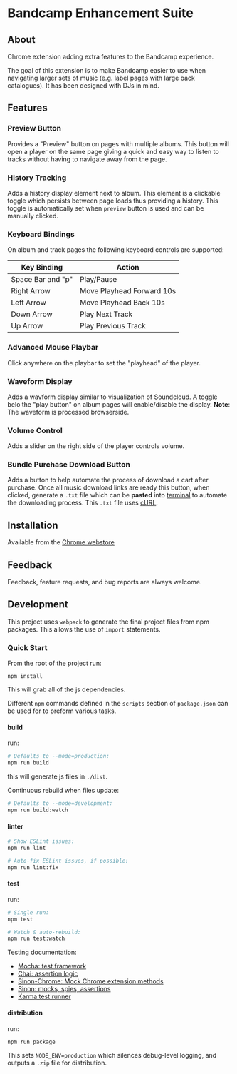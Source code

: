 # Bandcamp Enhancement Suite
## About
Chrome extension adding extra features to the Bandcamp experience.

The goal of this extension is to make Bandcamp easier to use when navigating larger sets of music (e.g. label pages with large back catalogues). It has been designed with DJs in mind.

## Features
### Preview Button
Provides a "Preview" button on pages with multiple albums. This button will open a player on the same page giving a quick and easy way to listen to tracks without having to navigate away from the page.

### History Tracking
Adds a history display element next to album. This element is a clickable toggle which persists between page loads thus providing a history. This toggle is automatically set when `preview` button is used and can be manually clicked.  

### Keyboard Bindings
On album and track pages the following keyboard controls are supported:

| Key Binding       | Action                    |
|-------------------|---------------------------|
| Space Bar and "p" | Play/Pause                |
| Right Arrow       | Move Playhead Forward 10s |
| Left Arrow        | Move Playhead Back 10s    |
| Down Arrow        | Play Next Track           |
| Up Arrow          | Play Previous Track       |

### Advanced Mouse Playbar
Click anywhere on the playbar to set the "playhead" of the player.

### Waveform Display
Adds a wavform display similar to visualization of Soundcloud. A toggle belo the "play button" on album pages will enable/disable the display.
**Note**: The waveform is processed browserside.

### Volume Control
Adds a slider on the right side of the player controls volume.

### Bundle Purchase Download Button
Adds a button to help automate the process of download a cart after purchase. Once all music download links are ready this button, when clicked, generate a `.txt` file which can be **pasted** into [terminal](https://en.wikipedia.org/wiki/List_of_terminal_emulators) to automate the downloading process. This `.txt` file uses [cURL](https://en.wikipedia.org/wiki/CURL).

## Installation
Available from the [Chrome webstore](https://chrome.google.com/webstore/detail/bandcamp-label-view/padcfdpdlnpdojcihidkgjnmleeingep)

## Feedback
Feedback, feature requests, and bug reports are always welcome.

## Development
This project uses `webpack` to generate the final project files from npm packages. This allows the use of `import` statements.

### Quick Start
From the root of the project run:

```
npm install
```

This will grab all of the js dependencies.

Different `npm` commands defined in the `scripts` section of `package.json` can be used for to preform various tasks.

#### build
run:

```sh
# Defaults to --mode=production:
npm run build
```
this will generate js files in `./dist`.

Continuous rebuild when files update:

```sh
# Defaults to --mode=development:
npm run build:watch
```

#### linter

```sh
# Show ESLint issues:
npm run lint

# Auto-fix ESLint issues, if possible:
npm run lint:fix
```

#### test

run:

```sh
# Single run:
npm test

# Watch & auto-rebuild:
npm run test:watch
```

Testing documentation:

- [Mocha: test framework](https://mochajs.org/)
- [Chai: assertion logic](https://www.chaijs.com/api/assert/)
- [Sinon-Chrome: Mock Chrome extension methods](https://github.com/acvetkov/sinon-chrome)
- [Sinon: mocks, spies, assertions](https://sinonjs.org/releases/v9.0.2/assertions/)
- [Karma test runner](https://karma-runner.github.io/)

#### distribution

run:

```sh
npm run package
```

This sets `NODE_ENV=production` which silences debug-level logging, and outputs a `.zip` file for distribution.
